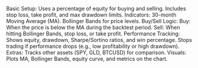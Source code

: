 Basic Setup:
Uses a percentage of equity for buying and selling.
Includes stop loss, take profit, and max drawdown limits.
Indicators:
30-month Moving Average (MA).
Bollinger Bands for price levels.
Buy/Sell Logic:
Buy: When the price is below the MA during the backtest period.
Sell: When hitting Bollinger Bands, stop loss, or take profit.
Performance Tracking:
Shows equity, drawdown, Sharpe/Sortino ratios, and win percentage.
Stops trading if performance drops (e.g., low profitability or high drawdown).
Extras:
Tracks other assets (SPY, GLD, BTCUSD) for comparison.
Visuals:
Plots MA, Bollinger Bands, equity curve, and metrics on the chart.
